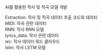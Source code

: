 AI를 활용한 작사 및 작곡 모델 개발  

Extraction: 작사 및 작곡 데이터 추출 코드와 데이터  
MIDI: 작곡 관련 데이터  
RNN: 작사 RNN 모델  
lyrics_data: 작사 관련 데이터  
wc: 작사 데이터 워드 클라우드  
lstm: 작사 LSTM 모델
